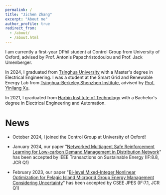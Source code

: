 ```yaml
---
permalink: /
title: "Jichen Zhang"
excerpt: "About me"
author_profile: true
redirect_from: 
  - /about/
  - /about.html
---
```


I am currently a first-year DPhil student at Control Group from University of Oxford, advised by Prof. Antonis Papachristodoulou and Prof. Jack Umenberger.  
<!-- My research interests lie in system control and optimization. I am currently working on safe data-driven control on voltage and frequency regulation in power systems.   -->

In 2024, I graduated from [Tsinghua University](https://www.tsinghua.edu.cn/en/) with a Master's degree in Electrical Engineering. I was a student at the Smart Grid and Renewable Energy Lab from [Tsinghua-Berkeley Shenzhen Institute](https://www.tbsi.edu.cn/), advised by [Prof. Yinliang Xu](https://www.tbsi.edu.cn/xyl/main.htm).

In 2021, I graduated from [Harbin Institute of Technology](http://en.hit.edu.cn/) with a Bachelor's degree in Electrical Engineering and Automation.

News
======
* October 2024, I joined the Control Group at University of Oxford!

* January 2024, our paper "[Networked Multiagent Safe Reinforcement Learning for Low-carbon Demand Management in Distribution Network](https://arxiv.org/abs/2311.15594)" has been accepted by IEEE Transactions on Sustainable Energy (IF:8.8, JCR Q1)

* February 2023, our paper "[Bi-level Mixed-Integer Nonlinear Optimization for Pelagic Island Microgrid Group Energy Management Considering Uncertainty](https://arxiv.org/abs/2311.15517)" has been accepted by CSEE JPES (IF:7.1, JCR Q1)
